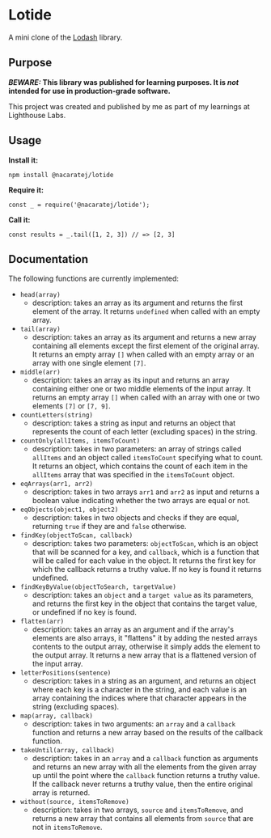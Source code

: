 # Lotide

A mini clone of the [Lodash](https://lodash.com) library.

## Purpose

**_BEWARE:_ This library was published for learning purposes. It is _not_ intended for use in production-grade software.**

This project was created and published by me as part of my learnings at Lighthouse Labs. 

## Usage

**Install it:**

`npm install @nacaratej/lotide`

**Require it:**

`const _ = require('@nacaratej/lotide');`

**Call it:**

`const results = _.tail([1, 2, 3]) // => [2, 3]`

## Documentation

The following functions are currently implemented:

* `head(array)`
  * description: takes an array as its argument and returns the first element of the array. It returns `undefined` when called with an empty array.
* `tail(array)`
  * description: takes an array as its argument and returns a new array containing all elements except the first element of the original array. It returns an empty array `[]` when called with an empty array or an array with one single element `[7]`.
* `middle(arr)`
  * description: takes an array as its input and returns an array containing either one or two middle elements of the input array. It returns an empty array `[]` when called with an array with one or two elements `[7]` or `[7, 9]`.
* `countLetters(string)`
  * description: takes a string as input and returns an object that represents the count of each letter (excluding spaces) in the string.
* `countOnly(allItems, itemsToCount)`
  * description:  takes in two parameters: an array of strings called `allItems` and an object called `itemsToCount` specifying what to count. It returns an object, which contains the count of each item in the `allItems` array that was specified in the `itemsToCount` object.
* `eqArrays(arr1, arr2)`
  * description: takes in two arrays `arr1` and `arr2` as input and returns a boolean value indicating whether the two arrays are equal or not.
* `eqObjects(object1, object2)`
  * description: takes in two objects and checks if they are equal, returning `true` if they are and `false` otherwise. 
* `findKey(objectToScan, callback)`
  * description: takes two parameters: `objectToScan`, which is an object that will be scanned for a key, and `callback`, which is a function that will be called for each value in the object. It returns the first key for which the callback returns a truthy value. If no key is found it returns undefined.
* `findKeyByValue(objectToSearch, targetValue)`
  * description: takes an `object` and a `target value` as its parameters, and returns the first key in the object that contains the target value, or undefined if no key is found.
* `flatten(arr)`
  * description: takes an array as an argument and if the array's elements are also arrays, it "flattens" it by adding the nested arrays contents to the output array, otherwise it simply adds the element to the output array. It returns a new array that is a flattened version of the input array. 
* `letterPositions(sentence)`
  * description: takes in a string as an argument, and returns an object where each key is a character in the string, and each value is an array containing the indices where that character appears in the string (excluding spaces).
* `map(array, callback)`
  * description:  takes in two arguments: an `array` and a `callback` function and returns a new array based on the results of the callback function.
* `takeUntil(array, callback)`
  * description: takes in an `array` and a `callback` function as arguments and returns an new array with all the elements from the given array up until the point where the `callback` function returns a truthy value. If the callback never returns a truthy value, then the entire original array is returned.
* `without(source, itemsToRemove)`
  * description: takes in two arrays, `source` and `itemsToRemove`, and returns a new array that contains all elements from `source` that are not in `itemsToRemove`.